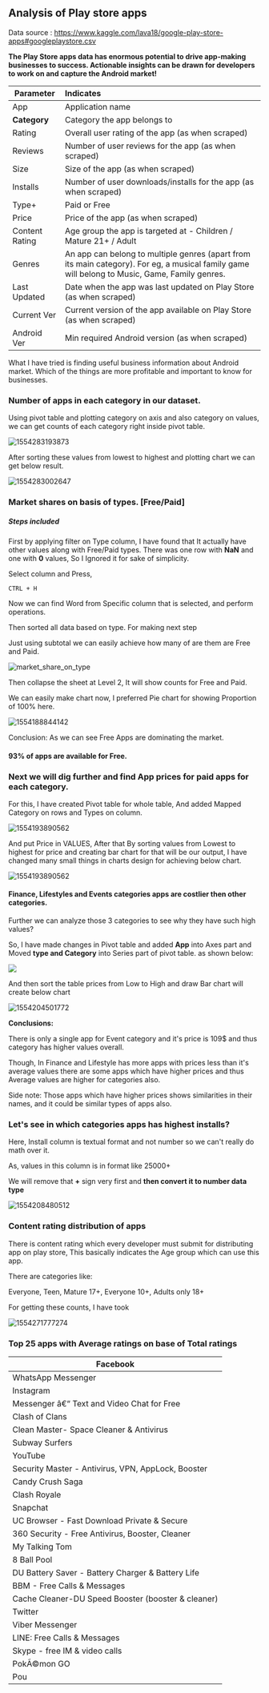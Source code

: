 ## Analysis of Play store apps 

Data source : <https://www.kaggle.com/lava18/google-play-store-apps#googleplaystore.csv>

**The Play Store apps data has enormous potential to drive app-making businesses to success. Actionable insights can be drawn for developers to work on and capture the Android market!**



| Parameter      | Indicates                                                    |
| -------------- | :----------------------------------------------------------- |
| App            | Application name                                             |
| **Category**   | Category the app belongs to                                  |
| Rating         | Overall user rating of the app (as when scraped)             |
| Reviews        | Number of user reviews for the app (as when scraped)         |
| Size           | Size of the app (as when scraped)                            |
| Installs       | Number of user downloads/installs for the app (as when scraped) |
| Type+          | Paid or Free                                                 |
| Price          | Price of the app (as when scraped)                           |
| Content Rating | Age group the app is targeted at - Children / Mature 21+ / Adult |
| Genres         | An app can belong to multiple genres (apart from its main category). For eg, a musical family game will belong to Music, Game, Family genres. |
| Last Updated   | Date when the app was last updated on Play Store (as when scraped) |
| Current Ver    | Current version of the app available on Play Store (as when scraped) |
| Android Ver    | Min required Android version (as when scraped)               |



What I have tried is finding useful business information about Android market. Which of the things are more profitable and important to know for businesses.



### Number of apps in each category in our dataset.



Using pivot table and plotting category on axis and also category on values, we can get counts of each category right inside pivot table.



![1554283193873](images/pivot_app_catetgory.png)



After sorting these values from lowest to highest and plotting chart we can get below result.



![1554283002647](images/apps_in_category.png)





### Market shares on basis of types. [Free/Paid]

##### Steps included

First by applying filter on Type column, I have found that It actually have other values along with Free/Paid types. There was one row with **NaN** and one with **0** values, So I Ignored it for sake of simplicity.

Select column and Press,

```
CTRL + H
```

Now we can find Word from Specific column that is selected, and perform operations.

Then sorted all data based on type. For making next step 

Just using subtotal we can easily achieve how many of are them are Free and Paid.



![market_share_on_type](images/market_share_on_type.png)

Then collapse the sheet at Level 2, It will show counts for Free and Paid.

We can easily make chart now, I preferred Pie chart for showing Proportion of 100% here.



![1554188844142](images/market_share_on_type_chart.png)

Conclusion: As we can see Free Apps are dominating the market.  

#### 93% of apps are available for Free.



### Next we will dig further and find App prices for paid apps for each category.

For this, I have created Pivot table for whole table, And added Mapped Category on rows and Types on column. 



![1554193890562](images/Average_price_by_category_pivot.png)

And put Price in VALUES, After that By sorting values from Lowest to highest for price and creating bar chart for that will be our output, I have changed many small things in charts design for achieving below chart.



![1554193890562](images/Average_price_by_category.png)



#### Finance, Lifestyles and Events categories apps are costlier then other categories.

Further we can analyze those 3 categories to see why they have such high values?

So, I have made changes in Pivot table and added **App** into Axes part and Moved **type and Category** into Series part of pivot table. as shown below:

![](images/finance_event_lifestyle_prices_pivot.png)

And then sort the table prices from Low to High and draw Bar chart will create below chart



![1554204501772](images/finance_event_lifestyle_prices.png)



**Conclusions:**

There is only a single app for Event category and it's price is 109$ and thus category has higher values overall.

Though, In Finance and Lifestyle has more apps with prices less than it's average values there are some apps which have higher prices and thus Average values are higher for categories also.

Side note: Those apps which have higher prices shows similarities in their names, and it could be similar types of apps also.





### Let's see in which categories apps has highest installs?

Here, Install column is textual format and not number so we can't really do math over it.

As, values in this column is in format like 25000+ 

We will remove that **+** sign very first and **then convert it to number data type**



![1554208480512](images/Avg_installs_category.png)



### Content rating distribution of apps

There is content rating which every developer must submit for distributing app on play store, This basically indicates the Age group which can use this app.

There are categories like: 

Everyone, Teen, Mature 17+, Everyone 10+, Adults only 18+ 

For getting these counts, I have took 

![1554271777274](images/content_ratings.png)





### Top 25 apps with Average ratings on base of Total ratings

| Facebook                                             |
| ---------------------------------------------------- |
| WhatsApp Messenger                                   |
| Instagram                                            |
| Messenger â€“ Text and Video   Chat for Free         |
| Clash of Clans                                       |
| Clean Master- Space Cleaner   & Antivirus            |
| Subway Surfers                                       |
| YouTube                                              |
| Security Master - Antivirus,   VPN, AppLock, Booster |
| Candy Crush Saga                                     |
| Clash Royale                                         |
| Snapchat                                             |
| UC Browser - Fast Download   Private & Secure        |
| 360 Security - Free Antivirus,   Booster, Cleaner    |
| My Talking Tom                                       |
| 8 Ball Pool                                          |
| DU Battery Saver - Battery   Charger & Battery Life  |
| BBM - Free Calls &   Messages                        |
| Cache Cleaner-DU Speed Booster   (booster & cleaner) |
| Twitter                                              |
| Viber Messenger                                      |
| LINE: Free Calls &   Messages                        |
| Skype - free IM & video   calls                      |
| PokÃ©mon GO                                          |
| Pou                                                  |

